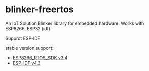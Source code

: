 # blinker-freertos
An IoT Solution,Blinker library for embedded hardware. Works with ESP8266, ESP32 (idf)  

Supprot ESP-IDF

stable version support:  
- [ESP8266_RTOS_SDK v3.4](https://github.com/espressif/ESP8266_RTOS_SDK/releases/tag/v3.4)  
- [ESP_IDF v4.3](https://github.com/espressif/esp-idf/releases/v4.3)  